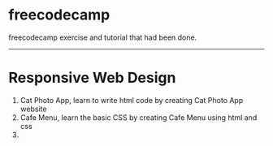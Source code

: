 # freecodecamp
freecodecamp exercise and tutorial that had been done.

--------------------
# Responsive Web Design
1. Cat Photo App, learn to write html code by creating Cat Photo App website
2. Cafe Menu, learn the basic CSS by creating Cafe Menu using html and css
3. 
